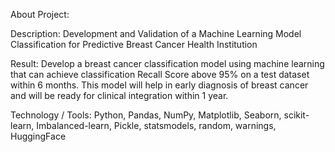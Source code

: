 About Project:

Description: Development and Validation of a Machine Learning Model Classification for Predictive Breast Cancer Health Institution

Result: Develop a breast cancer classification model using machine learning that can achieve classification Recall Score above 95% on a test dataset within 6 months. This model will help in early diagnosis of breast cancer and will be ready for clinical integration within 1 year.

Technology / Tools: Python, Pandas, NumPy, Matplotlib, Seaborn, scikit-learn, Imbalanced-learn, Pickle,  statsmodels, random, warnings, HuggingFace
